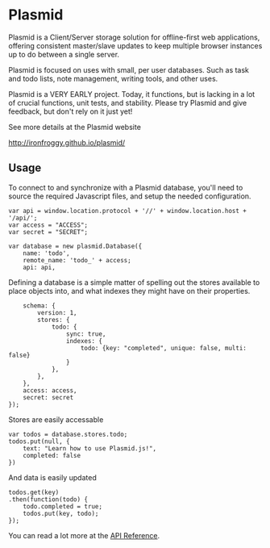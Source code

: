 # Plasmid

Plasmid is a Client/Server storage solution for offline-first web applications,
offering consistent master/slave updates to keep multiple browser instances
up to do between a single server.

Plasmid is focused on uses with small, per user databases. Such as task and
todo lists, note management, writing tools, and other uses.

Plasmid is a VERY EARLY project. Today, it functions, but is lacking in a lot
of crucial functions, unit tests, and stability. Please try Plasmid and give
feedback, but don't rely on it just yet!

See more details at the Plasmid website

http://ironfroggy.github.io/plasmid/

## Usage

To connect to and synchronize with a Plasmid database, you'll need to source the required
Javascript files, and setup the needed configuration.

    var api = window.location.protocol + '//' + window.location.host + '/api/';
    var access = "ACCESS";
    var secret = "SECRET";

    var database = new plasmid.Database({
        name: 'todo',
        remote_name: 'todo_' + access;
        api: api,

Defining a database is a simple matter of spelling out the stores available to place objects
into, and what indexes they might have on their properties.

        schema: {
            version: 1,
            stores: {
                todo: {
                    sync: true,
                    indexes: {
                        todo: {key: "completed", unique: false, multi: false}
                    }
                },
            },
        },
        access: access,
        secret: secret
    });

Stores are easily accessable

    var todos = database.stores.todo;
    todos.put(null, {
        text: "Learn how to use Plasmid.js!",
        completed: false
    })

And data is easily updated

    todos.get(key)
    .then(function(todo) {
        todo.completed = true;
        todos.put(key, todo);
    });

You can read a lot more at the [API Reference](http://ironfroggy.github.io/plasmid/).
